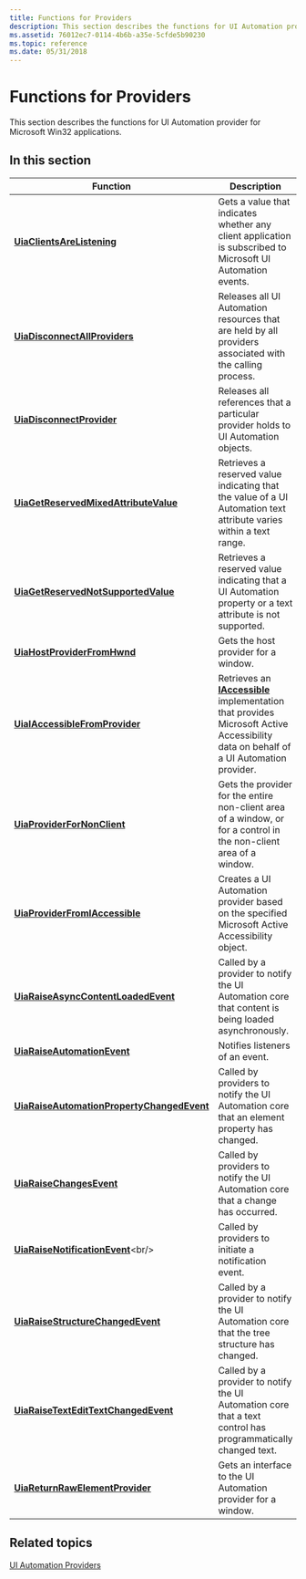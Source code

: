 ```yaml
---
title: Functions for Providers
description: This section describes the functions for UI Automation provider for Microsoft Win32 applications.
ms.assetid: 76012ec7-0114-4b6b-a35e-5cfde5b90230
ms.topic: reference
ms.date: 05/31/2018
---
```


# Functions for Providers

This section describes the functions for UI Automation provider for Microsoft Win32 applications.

## In this section



| Function                                                                                                 | Description                                                                                                                                                        |
|----------------------------------------------------------------------------------------------------------|--------------------------------------------------------------------------------------------------------------------------------------------------------------------|
| [**UiaClientsAreListening**](/windows/desktop/api/UIAutomationCoreApi/nf-uiautomationcoreapi-uiaclientsarelistening)<br/>                       | Gets a value that indicates whether any client application is subscribed to Microsoft UI Automation events.<br/>                                             |
| [**UiaDisconnectAllProviders**](/windows/desktop/api/UIAutomationCoreApi/nf-uiautomationcoreapi-uiadisconnectallproviders)<br/>                         | Releases all UI Automation resources that are held by all providers associated with the calling process. <br/>                                               |
| [**UiaDisconnectProvider**](/windows/desktop/api/UIAutomationCoreApi/nf-uiautomationcoreapi-uiadisconnectprovider)<br/>                                 | Releases all references that a particular provider holds to UI Automation objects.<br/>                                                                      |
| [**UiaGetReservedMixedAttributeValue**](/windows/desktop/api/UIAutomationCoreApi/nf-uiautomationcoreapi-uiagetreservedmixedattributevalue)<br/> | Retrieves a reserved value indicating that the value of a UI Automation text attribute varies within a text range.<br/>                                      |
| [**UiaGetReservedNotSupportedValue**](/windows/desktop/api/UIAutomationCoreApi/nf-uiautomationcoreapi-uiagetreservednotsupportedvalue)<br/>     | Retrieves a reserved value indicating that a UI Automation property or a text attribute is not supported.<br/>                                               |
| [**UiaHostProviderFromHwnd**](/windows/desktop/api/UIAutomationCoreApi/nf-uiautomationcoreapi-uiahostproviderfromhwnd)<br/>                     | Gets the host provider for a window.<br/>                                                                                                                    |
| [**UiaIAccessibleFromProvider**](/windows/desktop/api/uiautomationcoreapi/nf-uiautomationcoreapi-uiaiaccessiblefromprovider)<br/>                   | Retrieves an [**IAccessible**](/windows/desktop/api/oleacc/nn-oleacc-iaccessible) implementation that provides Microsoft Active Accessibility data on behalf of a UI Automation provider.<br/> |
| [**UiaProviderForNonClient**](/windows/desktop/api/UIAutomationCoreApi/nf-uiautomationcoreapi-uiaproviderfornonclient)<br/>                     | Gets the provider for the entire non-client area of a window, or for a control in the non-client area of a window.<br/>                                      |
| [**UiaProviderFromIAccessible**](/windows/desktop/api/UIAutomationCoreApi/nf-uiautomationcoreapi-uiaproviderfromiaccessible)<br/>               | Creates a UI Automation provider based on the specified Microsoft Active Accessibility object.<br/>                                                          |
| [**UiaRaiseAsyncContentLoadedEvent**](/windows/desktop/api/UIAutomationCoreApi/nf-uiautomationcoreapi-uiaraiseasynccontentloadedevent)<br/>     | Called by a provider to notify the UI Automation core that content is being loaded asynchronously.<br/>                                                      |
| [**UiaRaiseAutomationEvent**](/windows/desktop/api/UIAutomationCoreApi/nf-uiautomationcoreapi-uiaraiseautomationevent)<br/>                     | Notifies listeners of an event.<br/>                                                                                                                         |
| [**UiaRaiseAutomationPropertyChangedEvent**](/windows/desktop/api/UIAutomationCoreApi/nf-uiautomationcoreapi-uiaraiseautomationpropertychangedevent)<br/>    | Called by providers to notify the UI Automation core that an element property has changed.<br/>                                                              |
| [**UiaRaiseChangesEvent**](/windows/desktop/api/UIAutomationCoreApi/nf-uiautomationcoreapi-uiaraisechangesevent)<br/>                           | Called by providers to notify the UI Automation core that a change has occurred.<br/>                                                                        |
| [**UiaRaiseNotificationEvent**](https://www.bing.com/search?q=**UiaRaiseNotificationEvent**)<br/>             | Called by providers to initiate a notification event.<br/>                                                                                                   |
| [**UiaRaiseStructureChangedEvent**](/windows/desktop/api/UIAutomationCoreApi/nf-uiautomationcoreapi-uiaraisestructurechangedevent)<br/>         | Called by a provider to notify the UI Automation core that the tree structure has changed.<br/>                                                              |
| [**UiaRaiseTextEditTextChangedEvent**](/windows/desktop/api/UIAutomationCoreApi/nf-uiautomationcoreapi-uiaraisetextedittextchangedevent)<br/>   | Called by a provider to notify the UI Automation core that a text control has programmatically changed text.<br/>                                            |
| [**UiaReturnRawElementProvider**](/windows/desktop/api/UIAutomationCoreApi/nf-uiautomationcoreapi-uiareturnrawelementprovider)<br/>             | Gets an interface to the UI Automation provider for a window.<br/>                                                                                           |



 

## Related topics

<dl> <dt>

[UI Automation Providers](uiauto-entry-uiautoprovidersforwin32apps.md)
</dt> </dl>

 


